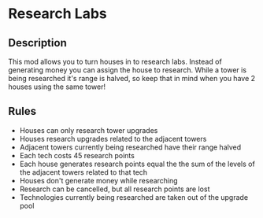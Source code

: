 # Research Labs

## Description
This mod allows you to turn houses in to research labs. Instead of generating money you can assign the house to research. While a tower is being researched it's range is halved, so keep that in mind when you have 2 houses using the same tower!

## Rules
* Houses can only research tower upgrades
* Houses research upgrades related to the adjacent towers
* Adjacent towers currently being researched have their range halved
* Each tech costs 45 research points
* Each house generates research points equal the the sum of the levels of the adjacent towers related to that tech
* Houses don't generate money while researching
* Research can be cancelled, but all research points are lost
* Technologies currently being researched are taken out of the upgrade pool
